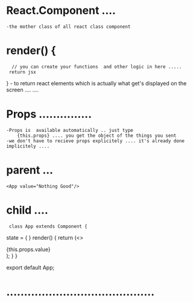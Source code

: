 # React.Component .... 
    -the mother class of all react class component 
# render() {
      // you can create your functions  and other logic in here .....    
     return jsx 

}
    - to return react elements which is actually what get's displayed on the screen ....  .... 

# Props  ...............
    -Props is  available automatically .. just type 
        {this.props} .... you get the object of the things you sent 
    -we don't have to recieve props explicitely .... it's already done implicitely .... 


# parent ...
    <App value="Nothing Good"/>
# child .... 
     class App extends Component {
  state = {  } 
  render() { 
    return (<>
   <div>{this.props.value}</div>
    </>);
  }
 }
  
 export default App;

 # ..........................................














